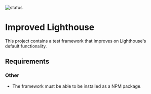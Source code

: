 ![status](https://badgen.net/static/status/planning/grey/)

# Improved Lighthouse

This project contains a test framework that improves on Lighthouse's default functionality.

## Requirements

### Other

- The framework must be able to be installed as a NPM package.

